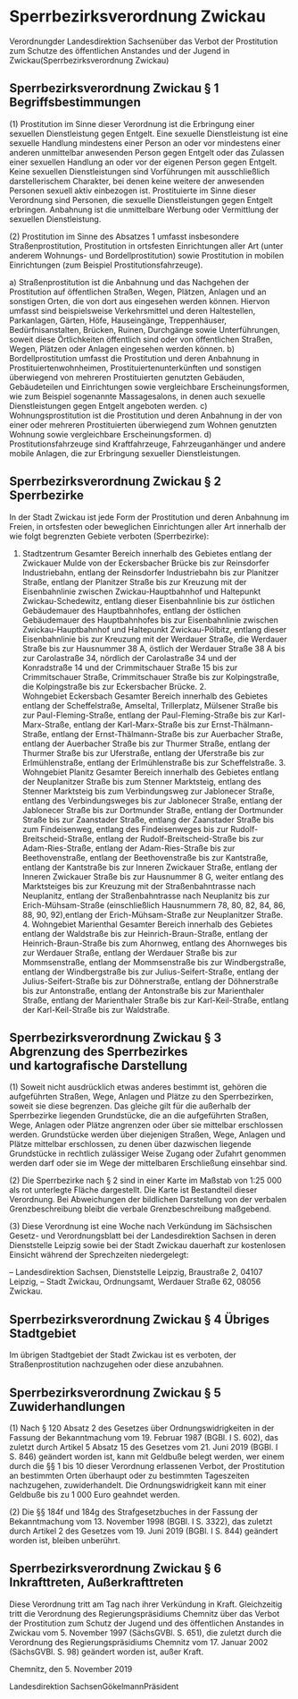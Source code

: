 # Sperrbezirksverordnung Zwickau

Verordnungder Landesdirektion Sachsenüber das Verbot der Prostitution zum Schutze des öffentlichen Anstandes und der Jugend in Zwickau(Sperrbezirksverordnung Zwickau)

## Sperrbezirksverordnung Zwickau § 1 Begriffsbestimmungen

(1) Prostitution im Sinne dieser Verordnung ist die Erbringung einer sexuellen Dienstleistung gegen Entgelt. Eine sexuelle Dienstleistung ist eine sexuelle Handlung mindestens einer Person an oder vor mindestens einer anderen unmittelbar anwesenden Person gegen Entgelt oder das Zulassen einer sexuellen Handlung an oder vor der eigenen Person gegen Entgelt. Keine sexuellen Dienstleistungen sind Vorführungen mit ausschließlich darstellerischem Charakter, bei denen keine weitere der anwesenden Personen sexuell aktiv einbezogen ist. Prostituierte im Sinne dieser Verordnung sind Personen, die sexuelle Dienstleistungen gegen Entgelt erbringen. Anbahnung ist die unmittelbare Werbung oder Vermittlung der sexuellen Dienstleistung.

(2) Prostitution im Sinne des Absatzes 1 umfasst insbesondere Straßenprostitution, Prostitution in ortsfesten Einrichtungen aller Art (unter anderem Wohnungs- und Bordellprostitution) sowie Prostitution in mobilen Einrichtungen (zum Beispiel Prostitutionsfahrzeuge).

a) Straßenprostitution ist die Anbahnung und das Nachgehen der Prostitution auf öffentlichen Straßen, Wegen, Plätzen, Anlagen und an sonstigen Orten, die von dort aus eingesehen werden können. Hiervon umfasst sind beispielsweise Verkehrsmittel und deren Haltestellen, Parkanlagen, Gärten, Höfe, Hauseingänge, Treppenhäuser, Bedürfnisanstalten, Brücken, Ruinen, Durchgänge sowie Unterführungen, soweit diese Örtlichkeiten öffentlich sind oder von öffentlichen Straßen, Wegen, Plätzen oder Anlagen eingesehen werden können. b) Bordellprostitution umfasst die Prostitution und deren Anbahnung in Prostituiertenwohnheimen, Prostituiertenunterkünften und sonstigen überwiegend von mehreren Prostituierten genutzten Gebäuden, Gebäudeteilen und Einrichtungen sowie vergleichbare Erscheinungsformen, wie zum Beispiel sogenannte Massagesalons, in denen auch sexuelle Dienstleistungen gegen Entgelt angeboten werden. c) Wohnungsprostitution ist die Prostitution und deren Anbahnung in der von einer oder mehreren Prostituierten überwiegend zum Wohnen genutzten Wohnung sowie vergleichbare Erscheinungsformen. d) Prostitutionsfahrzeuge sind Kraftfahrzeuge, Fahrzeuganhänger und andere mobile Anlagen, die zur Erbringung sexueller Dienstleistungen. 
## Sperrbezirksverordnung Zwickau § 2 Sperrbezirke

In der Stadt Zwickau ist jede Form der Prostitution und deren Anbahnung im Freien, in ortsfesten oder beweglichen Einrichtungen aller Art innerhalb der wie folgt begrenzten Gebiete verboten (Sperrbezirke):

1. Stadtzentrum Gesamter Bereich innerhalb des Gebietes entlang der Zwickauer Mulde von der Eckersbacher Brücke bis zur Reinsdorfer Industriebahn, entlang der Reinsdorfer Industriebahn bis zur Planitzer Straße, entlang der Planitzer Straße bis zur Kreuzung mit der Eisenbahnlinie zwischen Zwickau-Hauptbahnhof und Haltepunkt Zwickau-Schedewitz, entlang dieser Eisenbahnlinie bis zur östlichen Gebäudemauer des Hauptbahnhofes, entlang der östlichen Gebäudemauer des Hauptbahnhofes bis zur Eisenbahnlinie zwischen Zwickau-Hauptbahnhof und Haltepunkt Zwickau-Pölbitz, entlang dieser Eisenbahnlinie bis zur Kreuzung mit der Werdauer Straße, die Werdauer Straße bis zur Hausnummer 38 A, östlich der Werdauer Straße 38 A bis zur Carolastraße 34, nördlich der Carolastraße 34 und der Konradstraße 14 und der Crimmitschauer Straße 15 bis zur Crimmitschauer Straße, Crimmitschauer Straße bis zur Kolpingstraße, die Kolpingstraße bis zur Eckersbacher Brücke. 2. Wohngebiet Eckersbach Gesamter Bereich innerhalb des Gebietes entlang der Scheffelstraße, Amseltal, Trillerplatz, Mülsener Straße bis zur Paul-Fleming-Straße, entlang der Paul-Fleming-Straße bis zur Karl-Marx-Straße, entlang der Karl-Marx-Straße bis zur Ernst-Thälmann-Straße, entlang der Ernst-Thälmann-Straße bis zur Auerbacher Straße, entlang der Auerbacher Straße bis zur Thurmer Straße, entlang der Thurmer Straße bis zur Uferstraße, entlang der Uferstraße bis zur Erlmühlenstraße, entlang der Erlmühlenstraße bis zur Scheffelstraße. 3. Wohngebiet Planitz Gesamter Bereich innerhalb des Gebietes entlang der Neuplanitzer Straße bis zum Stenner Marktsteig, entlang des Stenner Marktsteig bis zum Verbindungsweg zur Jablonecer Straße, entlang des Verbindungsweges bis zur Jablonecer Straße, entlang der Jablonecer Straße bis zur Dortmunder Straße, entlang der Dortmunder Straße bis zur Zaanstader Straße, entlang der Zaanstader Straße bis zum Findeisenweg, entlang des Findeisenweges bis zur Rudolf-Breitscheid-Straße, entlang der Rudolf-Breitscheid-Straße bis zur Adam-Ries-Straße, entlang der Adam-Ries-Straße bis zur Beethovenstraße, entlang der Beethovenstraße bis zur Kantstraße, entlang der Kantstraße bis zur Inneren Zwickauer Straße, entlang der Inneren Zwickauer Straße bis zur Hausnummer 8 G, weiter entlang des Marktsteiges bis zur Kreuzung mit der Straßenbahntrasse nach Neuplanitz, entlang der Straßenbahntrasse nach Neuplanitz bis zur Erich-Mühsam-Straße (einschließlich Hausnummern 78, 80, 82, 84, 86, 88, 90, 92),entlang der Erich-Mühsam-Straße zur Neuplanitzer Straße. 4. Wohngebiet Marienthal Gesamter Bereich innerhalb des Gebietes entlang der Waldstraße bis zur Heinrich-Braun-Straße, entlang der Heinrich-Braun-Straße bis zum Ahornweg, entlang des Ahornweges bis zur Werdauer Straße, entlang der Werdauer Straße bis zur Mommsenstraße, entlang der Mommsenstraße bis zur Windbergstraße, entlang der Windbergstraße bis zur Julius-Seifert-Straße, entlang der Julius-Seifert-Straße bis zur Döhnerstraße, entlang der Döhnerstraße bis zur Antonstraße, entlang der Antonstraße bis zur Marienthaler Straße, entlang der Marienthaler Straße bis zur Karl-Keil-Straße, entlang der Karl-Keil-Straße bis zur Waldstraße. 
## Sperrbezirksverordnung Zwickau § 3 Abgrenzung des Sperrbezirkes und kartografische Darstellung

(1) Soweit nicht ausdrücklich etwas anderes bestimmt ist, gehören die aufgeführten Straßen, Wege, Anlagen und Plätze zu den Sperrbezirken, soweit sie diese begrenzen. Das gleiche gilt für die außerhalb der Sperrbezirke liegenden Grundstücke, die an die aufgeführten Straßen, Wege, Anlagen oder Plätze angrenzen oder über sie mittelbar erschlossen werden. Grundstücke werden über diejenigen Straßen, Wege, Anlagen und Plätze mittelbar erschlossen, zu denen über dazwischen liegende Grundstücke in rechtlich zulässiger Weise Zugang oder Zufahrt genommen werden darf oder sie im Wege der mittelbaren Erschließung einsehbar sind.

(2) Die Sperrbezirke nach § 2 sind in einer Karte im Maßstab von 1:25 000 als rot unterlegte Fläche dargestellt. Die Karte ist Bestandteil dieser Verordnung. Bei Abweichungen der bildlichen Darstellung von der verbalen Grenzbeschreibung bleibt die verbale Grenzbeschreibung maßgebend.

(3) Diese Verordnung ist eine Woche nach Verkündung im Sächsischen Gesetz- und Verordnungsblatt bei der Landesdirektion Sachsen in deren Dienststelle Leipzig sowie bei der Stadt Zwickau dauerhaft zur kostenlosen Einsicht während der Sprechzeiten niedergelegt:

– Landesdirektion Sachsen, Dienststelle Leipzig, Braustraße 2, 04107 Leipzig, – Stadt Zwickau, Ordnungsamt, Werdauer Straße 62, 08056 Zwickau. 
## Sperrbezirksverordnung Zwickau § 4 Übriges Stadtgebiet

Im übrigen Stadtgebiet der Stadt Zwickau ist es verboten, der Straßenprostitution nachzugehen oder diese anzubahnen.


## Sperrbezirksverordnung Zwickau § 5 Zuwiderhandlungen

(1) Nach § 120 Absatz 2 des Gesetzes über Ordnungswidrigkeiten in der Fassung der Bekanntmachung vom 19. Februar 1987 (BGBl. I S. 602), das zuletzt durch Artikel 5 Absatz 15 des Gesetzes vom 21. Juni 2019 (BGBl. I S. 846) geändert worden ist, kann mit Geldbuße belegt werden, wer einem durch die §§ 1 bis 10 dieser Verordnung erlassenen Verbot, der Prostitution an bestimmten Orten überhaupt oder zu bestimmten Tageszeiten nachzugehen, zuwiderhandelt. Die Ordnungswidrigkeit kann mit einer Geldbuße bis zu 1 000 Euro geahndet werden.

(2) Die §§ 184f und 184g des Strafgesetzbuches in der Fassung der Bekanntmachung vom 13. November 1998 (BGBl. I S. 3322), das zuletzt durch Artikel 2 des Gesetzes vom 19. Juni 2019 (BGBl. I S. 844) geändert worden ist, bleiben unberührt.


## Sperrbezirksverordnung Zwickau § 6 Inkrafttreten, Außerkrafttreten

Diese Verordnung tritt am Tag nach ihrer Verkündung in Kraft. Gleichzeitig tritt die Verordnung des Regierungspräsidiums Chemnitz über das Verbot der Prostitution zum Schutz der Jugend und des öffentlichen Anstandes in Zwickau vom 5. November 1997 (SächsGVBl. S. 651), die zuletzt durch die Verordnung des Regierungspräsidiums Chemnitz vom 17. Januar 2002 (SächsGVBl. S. 98) geändert worden ist, außer Kraft.

Chemnitz, den 5. November 2019

Landesdirektion SachsenGökelmannPräsident

